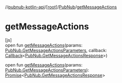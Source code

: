 //[pubnub-kotlin-api](../../../index.md)/[[root]](../index.md)/[PubNub](index.md)/[getMessageActions](get-message-actions.md)

# getMessageActions

[js]\
open fun [getMessageActions](get-message-actions.md)(params: [PubNub.GetMessageActionsParameters](-get-message-actions-parameters/index.md), callback: [Callback](../-callback/index.md)&lt;[PubNub.GetMessageActionsResponse](-get-message-actions-response/index.md)&gt;)

open fun [getMessageActions](get-message-actions.md)(params: [PubNub.GetMessageActionsParameters](-get-message-actions-parameters/index.md)): [Promise](https://kotlinlang.org/api/latest/jvm/stdlib/kotlin-stdlib/kotlin.js/-promise/index.html)&lt;[PubNub.GetMessageActionsResponse](-get-message-actions-response/index.md)&gt;
